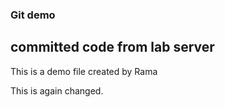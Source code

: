 ### Git demo
## committed code from lab server



This is a demo file created by Rama

This is again changed.

